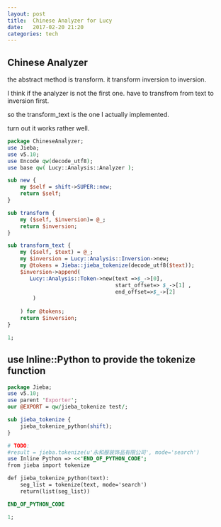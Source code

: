 ```yaml
---
layout: post
title:  Chinese Analyzer for Lucy 
date:   2017-02-20 21:20 
categories: tech 
---
```



## Chinese Analyzer

the abstract method is transform. it transform inversion to inversion.

I think if the analyzer is not the first one. have to transfrom from text to inversion first.

so the transform_text is the one I actually implemented.

turn out it works rather well.


```perl
package ChineseAnalyzer;
use Jieba;
use v5.10;
use Encode qw(decode_utf8);
use base qw( Lucy::Analysis::Analyzer );

sub new {
    my $self = shift->SUPER::new;
    return $self;
}

sub transform {
    my ($self, $inversion)= @_;
    return $inversion;
}

sub transform_text {
    my ($self, $text) = @_;
    my $inversion = Lucy::Analysis::Inversion->new;
    my @tokens = Jieba::jieba_tokenize(decode_utf8($text));
    $inversion->append(
       Lucy::Analysis::Token->new(text =>$_->[0],
                                  start_offset=> $_->[1] ,
                                  end_offset=>$_->[2] 
        )
        
    ) for @tokens;
    return $inversion;
}

1;
```


## use Inline::Python to provide the tokenize function

```perl
package Jieba;
use v5.10;
use parent 'Exporter';
our @EXPORT = qw/jieba_tokenize test/;

sub jieba_tokenize {
    jieba_tokenize_python(shift);
}

# TODO: 
#result = jieba.tokenize(u'永和服装饰品有限公司', mode='search')
use Inline Python => <<'END_OF_PYTHON_CODE';
from jieba import tokenize

def jieba_tokenize_python(text):
    seg_list = tokenize(text, mode='search')
    return(list(seg_list))

END_OF_PYTHON_CODE

1;
```


